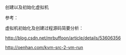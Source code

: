 创建以及初始化虚拟机

参考：

虚拟机初始化及创建过程源码简要分析：

http://blog.csdn.net/mrbuffoon/article/details/53606356

http://oenhan.com/kvm-src-2-vm-run